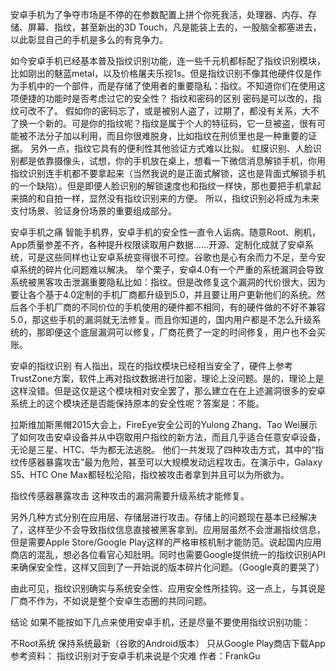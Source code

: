 安卓手机为了争夺市场是不停的在参数配置上拼个你死我活，处理器、内存、存储、屏幕、指纹，甚至新出的3D Touch，凡是能装上去的，一股脑全都塞进去，以此彰显自己的手机是多么的有竞争力。


如今安卓手机已经基本普及指纹识别功能，连一些千元机都标配了指纹识别模块，比如刚出的魅蓝metal，以及价格屠夫乐视1s。但是指纹识别不像其他硬件仅是作为手机中的一个部件，而是存储了使用者的重要隐私：指纹。不知道你们在使用这项便捷的功能时是否考虑过它的安全性？ 
指纹和密码的区别 
密码是可以改的，指纹可改不了。 
假如你的密码忘了，或是被别人盗了，过期了，都没有关系，大不了换一个新的。可是你的指纹呢？指纹是属于个人的特征码，它一旦被盗，很有可能被不法分子加以利用，而且你很难脱身，比如指纹在刑侦里也是一种重要的证据。 
另外一点，指纹它具有的便利性其他验证方式难以比拟。 
虹膜识别、人脸识别都是依靠摄像头，试想，你的手机放在桌上，想看一下微信消息解锁手机，你用指纹识别连手机都不要拿起来（当然我说的是正面式解锁，这也是背面式解锁手机的一个缺陷）。但是即便人脸识别的解锁速度也和指纹一样快，那也要把手机拿起来搞的和自拍一样，显然没有指纹识别来的方便。 
所以，指纹识别必将成为未来支付场景、验证身份场景的重要组成部分。


安卓手机之痛 
智能手机界，安卓手机的安全性一直令人诟病。随意Root、刷机，App质量参差不齐，各种提升权限读取用户数据......开源、定制化成就了安卓系统，可是这些同样也让安卓系统变得很不可控。谷歌也是心有余而力不足，至今安卓系统的碎片化问题难以解决。 
举个栗子，安卓4.0有一个严重的系统漏洞会导致系统被黑客攻击泄漏重要隐私比如：指纹。但是改修复这个漏洞的代价很大，因为要让各个基于4.0定制的手机厂商都升级到5.0，并且要让用户更新他们的系统。然后各个手机厂商的不同价位的手机使用的硬件都不相同，有的硬件做的不好不兼容5.0，那这些手机的漏洞就无法修复。而且你知道的，国内用户都是不怎么升级系统的，那即便这个底层漏洞可以修复，厂商花费了一定的时间修复，用户也不会买账。


安卓的指纹识别 
有人指出，现在的指纹模块已经相当安全了，硬件上参考TrustZone方案，软件上再对指纹数据进行加密，理论上没问题。是的，理论上是这样没错。但是这仅是这个模块相对安全罢了，那么建立在在上述漏洞很多的安卓系统上的这个模块还是否能保持原本的安全性呢？答案是：不能。


拉斯维加斯黑帽2015大会上，FireEye安全公司的Yulong Zhang、Tao Wei展示了如何攻击安卓设备并从中窃取用户指纹的新方法，而且几乎适合任意安卓设备，无论是三星、HTC、华为都无法逃脱。 
他们一共发现了四种攻击方式，其中的“指纹传感器暴露攻击”最为危险，甚至可以大规模发动远程攻击。在演示中，Galaxy S5、HTC One Max都轻松沦陷，指纹被攻击者拿到并且可以为所欲为。


指纹传感器暴露攻击 
这种攻击的漏洞需要升级系统才能修复。


另外几种方式分别在应用层、存储层进行攻击。存储上的问题现在基本已经解决了，这样至少不会导致指纹信息直接被黑客拿到。应用层虽然不会泄漏指纹信息，但是需要Apple Store/Google Play这样的严格审核机制才能防范。说起国内应用商店的混乱，想必各位看官心知肚明。同时也需要Google提供统一的指纹识别API来确保安全性，这样又回到了一开始说的版本碎片化问题。（Google真的要哭了）


由此可见，指纹识别确实与系统安全性、应用安全性所挂钩。这一点上，与其说是厂商不作为，不如说是整个安卓生态圈的共同问题。


结论 
如果不能按如下几点来使用安卓手机，还是尽量不要使用指纹识别功能：


不Root系统 
保持系统最新（谷歌的Android版本） 
只从Google Play商店下载App 
参考资料： 
指纹识别对于安卓手机来说是个灾难 作者：FrankGu
